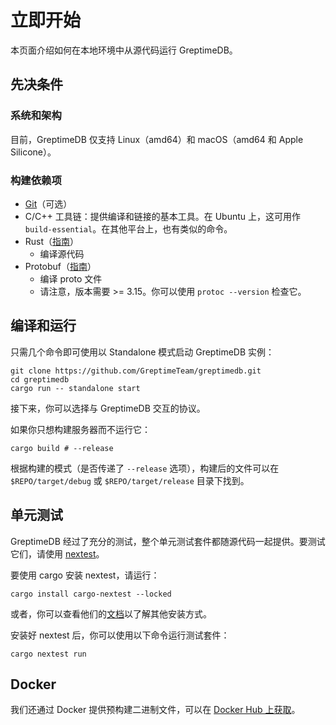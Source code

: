 # 立即开始

本页面介绍如何在本地环境中从源代码运行 GreptimeDB。

## 先决条件

### 系统和架构

目前，GreptimeDB 仅支持 Linux（amd64）和 macOS（amd64 和 Apple Silicone）。

### 构建依赖项

- [Git](https://git-scm.com/book/en/v2/Getting-Started-The-Command-Line)（可选）
- C/C++ 工具链：提供编译和链接的基本工具。在 Ubuntu 上，这可用作 `build-essential`。在其他平台上，也有类似的命令。
- Rust（[指南][1]）
  - 编译源代码
- Protobuf（[指南][2]）
  - 编译 proto 文件
  - 请注意，版本需要 >= 3.15。你可以使用 `protoc --version` 检查它。

[1]: <https://www.rust-lang.org/tools/install/>
[2]: <https://grpc.io/docs/protoc-installation/>

## 编译和运行

只需几个命令即可使用以 Standalone 模式启动 GreptimeDB 实例：

```shell
git clone https://github.com/GreptimeTeam/greptimedb.git
cd greptimedb
cargo run -- standalone start
```

接下来，你可以选择与 GreptimeDB 交互的协议。

如果你只想构建服务器而不运行它：

```shell
cargo build # --release
```

根据构建的模式（是否传递了 `--release` 选项），构建后的文件可以在 `$REPO/target/debug` 或 `$REPO/target/release` 目录下找到。

## 单元测试

GreptimeDB 经过了充分的测试，整个单元测试套件都随源代码一起提供。要测试它们，请使用 [nextest](https://nexte.st/index.html)。

要使用 cargo 安装 nextest，请运行：

```shell
cargo install cargo-nextest --locked
```

或者，你可以查看他们的[文档](https://nexte.st/docs/installation/pre-built-binaries/)以了解其他安装方式。

安装好 nextest 后，你可以使用以下命令运行测试套件：

```shell
cargo nextest run
```

## Docker

我们还通过 Docker 提供预构建二进制文件，可以在 [Docker Hub 上获取](https://hub.docker.com/r/greptime/greptimedb)。

